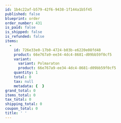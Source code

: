 ```yaml
---
id: 1b4c22af-b579-42f6-9438-1f144a1b5f45
published: false
blueprint: order
order_number: 431
is_paid: false
is_shipped: false
is_refunded: false
items:
  -
    id: 726e33e0-17b0-4724-b03b-e6220e08fd48
    product: 66e767a9-ee34-4dc4-8681-d09bb59f0cf5
    variant:
      variant: Polmaraton
      product: 66e767a9-ee34-4dc4-8681-d09bb59f0cf5
    quantity: 1
    total: 0
    tax: null
    metadata: {  }
grand_total: 0
items_total: 0
tax_total: 0
shipping_total: 0
coupon_total: 0
title: ' '
---
```

